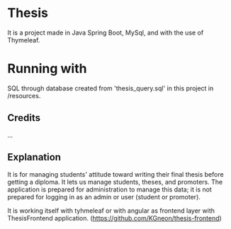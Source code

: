 # Thesis
It is a project made in Java Spring Boot, MySql, and with the use of Thymeleaf.

# Running with
SQL through database created from 'thesis_query.sql' in this project in /resources.

## Credits
...

## Explanation
It is for managing students' attitude toward writing their final thesis before getting a diploma. It lets us manage students, theses, and promoters.
The application is prepared for administration to manage this data; it is not prepared for logging in as an admin or user (student or promoter).

It is working itself with tyhmeleaf or with angular as frontend layer with ThesisFrontend application. (https://github.com/KGneon/thesis-frontend)
